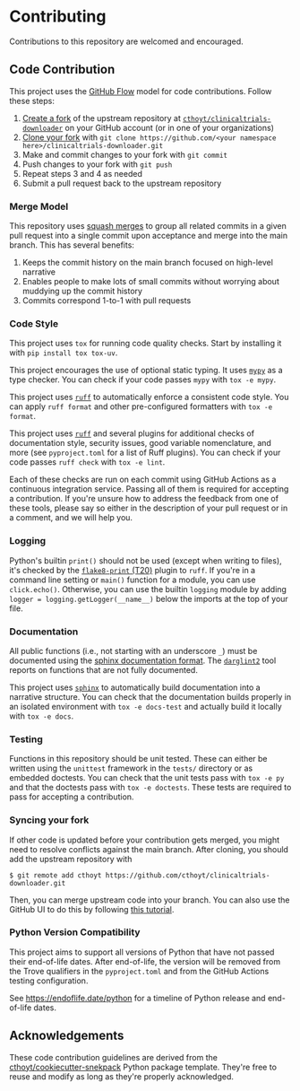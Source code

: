 # Contributing

Contributions to this repository are welcomed and encouraged.

## Code Contribution

This project uses the [GitHub Flow](https://guides.github.com/introduction/flow)
model for code contributions. Follow these steps:

1. [Create a fork](https://help.github.com/articles/fork-a-repo) of the upstream
   repository at
   [`cthoyt/clinicaltrials-downloader`](https://github.com/cthoyt/clinicaltrials-downloader)
   on your GitHub account (or in one of your organizations)
2. [Clone your fork](https://docs.github.com/en/repositories/creating-and-managing-repositories/cloning-a-repository)
   with
   `git clone https://github.com/<your namespace here>/clinicaltrials-downloader.git`
3. Make and commit changes to your fork with `git commit`
4. Push changes to your fork with `git push`
5. Repeat steps 3 and 4 as needed
6. Submit a pull request back to the upstream repository

### Merge Model

This repository uses
[squash merges](https://docs.github.com/en/github/collaborating-with-pull-requests/incorporating-changes-from-a-pull-request/about-pull-request-merges#squash-and-merge-your-pull-request-commits)
to group all related commits in a given pull request into a single commit upon
acceptance and merge into the main branch. This has several benefits:

1. Keeps the commit history on the main branch focused on high-level narrative
2. Enables people to make lots of small commits without worrying about muddying
   up the commit history
3. Commits correspond 1-to-1 with pull requests

### Code Style

This project uses `tox` for running code quality checks. Start by installing it
with `pip install tox tox-uv`.

This project encourages the use of optional static typing. It uses
[`mypy`](http://mypy-lang.org/) as a type checker. You can check if your code
passes `mypy` with `tox -e mypy`.

This project uses [`ruff`](https://docs.astral.sh/ruff/) to automatically
enforce a consistent code style. You can apply `ruff format` and other
pre-configured formatters with `tox -e format`.

This project uses [`ruff`](https://docs.astral.sh/ruff/) and several plugins for
additional checks of documentation style, security issues, good variable
nomenclature, and more (see `pyproject.toml` for a list of Ruff plugins). You
can check if your code passes `ruff check` with `tox -e lint`.

Each of these checks are run on each commit using GitHub Actions as a continuous
integration service. Passing all of them is required for accepting a
contribution. If you're unsure how to address the feedback from one of these
tools, please say so either in the description of your pull request or in a
comment, and we will help you.

### Logging

Python's builtin `print()` should not be used (except when writing to files),
it's checked by the
[`flake8-print` (T20)](https://docs.astral.sh/ruff/rules/#flake8-print-t20)
plugin to `ruff`. If you're in a command line setting or `main()` function for a
module, you can use `click.echo()`. Otherwise, you can use the builtin `logging`
module by adding `logger = logging.getLogger(__name__)` below the imports at the
top of your file.

### Documentation

All public functions (i.e., not starting with an underscore `_`) must be
documented using the
[sphinx documentation format](https://sphinx-rtd-tutorial.readthedocs.io/en/latest/docstrings.html#the-sphinx-docstring-format).
The [`darglint2`](https://github.com/akaihola/darglint2) tool reports on
functions that are not fully documented.

This project uses [`sphinx`](https://www.sphinx-doc.org) to automatically build
documentation into a narrative structure. You can check that the documentation
builds properly in an isolated environment with `tox -e docs-test` and actually
build it locally with `tox -e docs`.

### Testing

Functions in this repository should be unit tested. These can either be written
using the `unittest` framework in the `tests/` directory or as embedded
doctests. You can check that the unit tests pass with `tox -e py` and that the
doctests pass with `tox -e doctests`. These tests are required to pass for
accepting a contribution.

### Syncing your fork

If other code is updated before your contribution gets merged, you might need to
resolve conflicts against the main branch. After cloning, you should add the
upstream repository with

```shell
$ git remote add cthoyt https://github.com/cthoyt/clinicaltrials-downloader.git
```

Then, you can merge upstream code into your branch. You can also use the GitHub
UI to do this by following
[this tutorial](https://docs.github.com/en/github/collaborating-with-pull-requests/working-with-forks/syncing-a-fork).

### Python Version Compatibility

This project aims to support all versions of Python that have not passed their
end-of-life dates. After end-of-life, the version will be removed from the Trove
qualifiers in the `pyproject.toml` and from the GitHub Actions testing
configuration.

See https://endoflife.date/python for a timeline of Python release and
end-of-life dates.

## Acknowledgements

These code contribution guidelines are derived from the
[cthoyt/cookiecutter-snekpack](https://github.com/cthoyt/cookiecutter-snekpack)
Python package template. They're free to reuse and modify as long as they're
properly acknowledged.

